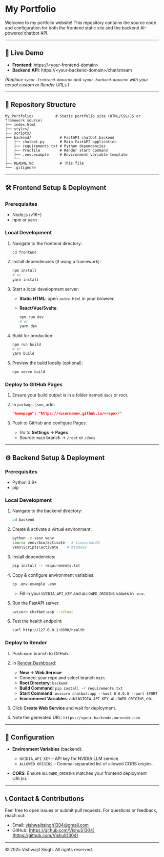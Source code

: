 # My Portfolio

Welcome to my portfolio website! This repository contains the source code and configuration for both the frontend static site and the backend AI-powered chatbot API.

---

## 🚀 Live Demo

* **Frontend**: https\://\<your-frontend-domain>
* **Backend API**: https\://\<your-backend-domain>/chat/stream

*(Replace `<your-frontend-domain>` and `<your-backend-domain>` with your actual custom or Render URLs.)*

---

## 📂 Repository Structure

```
My_Portfolio/          # Static portfolio site (HTML/CSS/JS or framework source)
├── index.html
├── styles/
├── scripts/
├── backend/             # FastAPI chatbot backend
│   ├── chatbot.py       # Main FastAPI application
│   ├── requirements.txt # Python dependencies
│   ├── Procfile         # Render start command
│   ├── .env.example     # Environment variable template
│   └── ...
├── README.md            # This file
└── .gitignore
```

---

## 🛠️ Frontend Setup & Deployment

### Prerequisites

* Node.js (v16+)
* npm or yarn

### Local Development

1. Navigate to the frontend directory:

   ```bash
   cd frontend
   ```
2. Install dependencies (if using a framework):

   ```bash
   npm install
   # or
   yarn install
   ```
3. Start a local development server:

   * **Static HTML**: open `index.html` in your browser.
   * **React/Vue/Svelte**:

     ```bash
     npm run dev
     # or
     yarn dev
     ```
4. Build for production:

   ```bash
   npm run build
   # or
   yarn build
   ```
5. Preview the build locally (optional):

   ```bash
   npx serve build
   ```

### Deploy to GitHub Pages

1. Ensure your build output is in a folder named `docs` or root.
2. In `package.json`, add:

   ```json
   "homepage": "https://<username>.github.io/<repo>/"
   ```
3. Push to GitHub and configure Pages:

   * Go to **Settings → Pages**
   * Source: `main` branch → `/root` or `/docs`

---

## ⚙️ Backend Setup & Deployment

### Prerequisites

* Python 3.8+
* pip

### Local Development

1. Navigate to the backend directory:

   ```bash
   cd backend
   ```
2. Create & activate a virtual environment:

   ```bash
   python -m venv venv
   source venv/bin/activate   # Linux/macOS
   venv\Scripts\activate    # Windows
   ```
3. Install dependencies:

   ```bash
   pip install -r requirements.txt
   ```
4. Copy & configure environment variables:

   ```bash
   cp .env.example .env
   ```

   * Fill in your `NVIDIA_API_KEY` and `ALLOWED_ORIGINS` values in `.env`.
5. Run the FastAPI server:

   ```bash
   uvicorn chatbot:app --reload
   ```
6. Test the health endpoint:

   ```bash
   curl http://127.0.0.1:8000/health
   ```

### Deploy to Render

1. Push `main` branch to GitHub.
2. In [Render Dashboard](https://dashboard.render.com/):

   * **New → Web Service**
   * Connect your repo and select branch `main`.
   * **Root Directory**: `backend`
   * **Build Command**: `pip install -r requirements.txt`
   * **Start Command**: `uvicorn chatbot:app --host 0.0.0.0 --port $PORT`
   * **Environment Variables**: add `NVIDIA_API_KEY`, `ALLOWED_ORIGINS`, etc.
3. Click **Create Web Service** and wait for deployment.
4. Note the generated URL: `https://<your-backend>.onrender.com`

---

## 🔧 Configuration

* **Environment Variables** (backend):

  * `NVIDIA_API_KEY` – API key for NVIDIA LLM service.
  * `ALLOWED_ORIGINS` – Comma-separated list of allowed CORS origins.

* **CORS**: Ensure `ALLOWED_ORIGINS` matches your frontend deployment URL(s).

---

## 📞 Contact & Contributions

Feel free to open issues or submit pull requests. For questions or feedback, reach out:

* Email: [vishwajitsingh1304@gmail.com](mailto:vishwajitsingh1304@gmail.com)
* GitHub: [https://github.com/VishuS1304](https://github.com/VishuS1304)

---

© 2025 Vishwajit Singh. All rights reserved.
